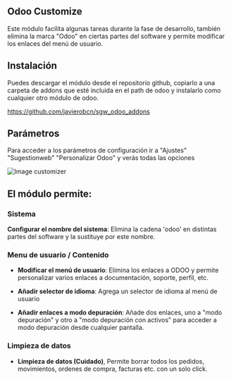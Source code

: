 ## Odoo Customize

Este módulo facilita algunas tareas durante la fase de desarrollo, también elimina la marca "Odoo" en ciertas partes del software y permite modificar los enlaces del menú de usuario. 

## Instalación


Puedes descargar el módulo desde el repositorio github, copiarlo a una carpeta de addons que esté incluida en el path de odoo y instalarlo como cualquier otro módulo de odoo. 

https://github.com/javierobcn/sgw_odoo_addons

## Parámetros

Para acceder a los parámetros de configuración ir a "Ajustes" "Sugestionweb" "Personalizar Odoo" y verás todas las opciones

![Image customizer](./media/Screenshot_Customizer.png)

## El módulo permite:
 
### Sistema

**Configurar el nombre del sistema**: Elimina la cadena 'odoo' en distintas partes del software y la sustituye por este nombre.

### Menu de usuario / Contenido


- **Modificar el menú de usuario**: Elimina los enlaces a ODOO y permite personalizar varios enlaces a documentación, soporte, perfil, etc.
  
- **Añadir selector de idioma**: Agrega un selector de idioma al menú de usuario

- **Añadir enlaces a modo depuración**: Añade dos enlaces, uno a "modo depuración" y otro a "modo depuración con activos" para acceder a modo depuración desde cualquier pantalla.

### Limpieza de datos

- **Limpieza de datos (Cuidado)**, Permite borrar todos los pedidos, movimientos, ordenes de compra, facturas etc. con un solo click.
